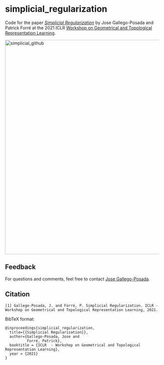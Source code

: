 # simplicial_regularization
Code for the paper [*Simplicial Regularization*](https://openreview.net/forum?id=x9xn6HKgefz) by Jose Gallego-Posada and Patrick Forré at the 2021 ICLR [Workshop on Geometrical and Topological Representation Learning](https://gt-rl.github.io/).

<img width="700" alt="simplicial_github" src="https://user-images.githubusercontent.com/8620503/116014738-c891a400-a604-11eb-8997-da1e754eec45.png">

## Feedback
For questions and comments, feel free to contact [Jose Gallego-Posada](mailto:gallegoj@mila.quebec).

## Citation
```
[1] Gallego-Posada, J. and Forré, P. Simplicial Regularization. ICLR - Workshop on Geometrical and Topological Representation Learning, 2021.
```

BibTeX format:
```
@inproceedings{simplicial_regularization,
  title={{Simplicial Regularization}},
  author={Gallego-Posada, Jose and
          Forré, Patrick},
  booktitle = {ICLR  - Workshop on Geometrical and Topological Representation Learning},  
  year = {2021}
}
```
